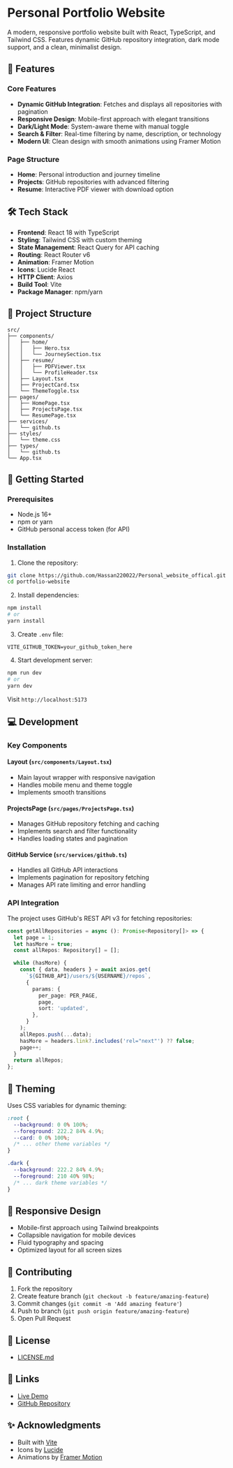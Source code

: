 # Personal Portfolio Website

A modern, responsive portfolio website built with React, TypeScript, and Tailwind CSS. Features dynamic GitHub repository integration, dark mode support, and a clean, minimalist design.

## 🌟 Features

### Core Features
- **Dynamic GitHub Integration**: Fetches and displays all repositories with pagination
- **Responsive Design**: Mobile-first approach with elegant transitions
- **Dark/Light Mode**: System-aware theme with manual toggle
- **Search & Filter**: Real-time filtering by name, description, or technology
- **Modern UI**: Clean design with smooth animations using Framer Motion

### Page Structure
- **Home**: Personal introduction and journey timeline
- **Projects**: GitHub repositories with advanced filtering
- **Resume**: Interactive PDF viewer with download option

## 🛠 Tech Stack

- **Frontend**: React 18 with TypeScript
- **Styling**: Tailwind CSS with custom theming
- **State Management**: React Query for API caching
- **Routing**: React Router v6
- **Animation**: Framer Motion
- **Icons**: Lucide React
- **HTTP Client**: Axios
- **Build Tool**: Vite
- **Package Manager**: npm/yarn

## 📁 Project Structure

```
src/
├── components/
│   ├── home/
│   │   ├── Hero.tsx
│   │   └── JourneySection.tsx
│   ├── resume/
│   │   ├── PDFViewer.tsx
│   │   └── ProfileHeader.tsx
│   ├── Layout.tsx
│   ├── ProjectCard.tsx
│   └── ThemeToggle.tsx
├── pages/
│   ├── HomePage.tsx
│   ├── ProjectsPage.tsx
│   └── ResumePage.tsx
├── services/
│   └── github.ts
├── styles/
│   └── theme.css
├── types/
│   └── github.ts
└── App.tsx
```

## 🚀 Getting Started

### Prerequisites
- Node.js 16+
- npm or yarn
- GitHub personal access token (for API)

### Installation

1. Clone the repository:
```bash
git clone https://github.com/Hassan220022/Personal_website_offical.git
cd portfolio-website
```

2. Install dependencies:
```bash
npm install
# or
yarn install
```

3. Create `.env` file:
```env
VITE_GITHUB_TOKEN=your_github_token_here
```

4. Start development server:
```bash
npm run dev
# or
yarn dev
```

Visit `http://localhost:5173`

## 💻 Development

### Key Components

#### Layout (`src/components/Layout.tsx`)
- Main layout wrapper with responsive navigation
- Handles mobile menu and theme toggle
- Implements smooth transitions

#### ProjectsPage (`src/pages/ProjectsPage.tsx`)
- Manages GitHub repository fetching and caching
- Implements search and filter functionality
- Handles loading states and pagination

#### GitHub Service (`src/services/github.ts`)
- Handles all GitHub API interactions
- Implements pagination for repository fetching
- Manages API rate limiting and error handling

### API Integration

The project uses GitHub's REST API v3 for fetching repositories:

```typescript
const getAllRepositories = async (): Promise<Repository[]> => {
  let page = 1;
  let hasMore = true;
  const allRepos: Repository[] = [];

  while (hasMore) {
    const { data, headers } = await axios.get(
      `${GITHUB_API}/users/${USERNAME}/repos`,
      {
        params: {
          per_page: PER_PAGE,
          page,
          sort: 'updated',
        },
      }
    );
    allRepos.push(...data);
    hasMore = headers.link?.includes('rel="next"') ?? false;
    page++;
  }
  return allRepos;
};
```

## 🎨 Theming

Uses CSS variables for dynamic theming:
```css
:root {
  --background: 0 0% 100%;
  --foreground: 222.2 84% 4.9%;
  --card: 0 0% 100%;
  /* ... other theme variables */
}

.dark {
  --background: 222.2 84% 4.9%;
  --foreground: 210 40% 98%;
  /* ... dark theme variables */
}
```

## 📱 Responsive Design

- Mobile-first approach using Tailwind breakpoints
- Collapsible navigation for mobile devices
- Fluid typography and spacing
- Optimized layout for all screen sizes

## 🤝 Contributing

1. Fork the repository
2. Create feature branch (`git checkout -b feature/amazing-feature`)
3. Commit changes (`git commit -m 'Add amazing feature'`)
4. Push to branch (`git push origin feature/amazing-feature`)
5. Open Pull Request

## 📄 License

- [LICENSE.md](LICENSE.md)

## 🔗 Links

- [Live Demo](https://your-portfolio-url.com)
- [GitHub Repository](https://github.com/yourusername/portfolio-website)

## ✨ Acknowledgments

- Built with [Vite](https://vitejs.dev)
- Icons by [Lucide](https://lucide.dev)
- Animations by [Framer Motion](https://www.framer.com/motion)
